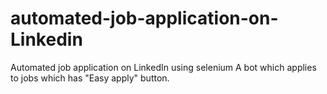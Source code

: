 # automated-job-application-on-Linkedin
Automated job application on LinkedIn using selenium
A bot which applies to jobs which has "Easy apply" button. 
